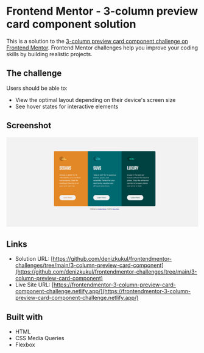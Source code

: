 # Frontend Mentor - 3-column preview card component solution

This is a solution to the [3-column preview card component challenge on Frontend Mentor](https://www.frontendmentor.io/challenges/3column-preview-card-component-pH92eAR2-). Frontend Mentor challenges help you improve your coding skills by building realistic projects. 

## The challenge

Users should be able to:

- View the optimal layout depending on their device's screen size
- See hover states for interactive elements

## Screenshot

![](images/Screenshot.png)

## Links

- Solution URL: [https://github.com/denizkukul/frontendmentor-challenges/tree/main/3-column-preview-card-component](https://github.com/denizkukul/frontendmentor-challenges/tree/main/3-column-preview-card-component)
- Live Site URL: [https://frontendmentor-3-column-preview-card-component-challenge.netlify.app/](https://frontendmentor-3-column-preview-card-component-challenge.netlify.app/)

## Built with

- HTML
- CSS Media Queries
- Flexbox
